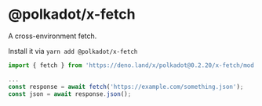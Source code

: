 # @polkadot/x-fetch

A cross-environment fetch.

Install it via `yarn add @polkadot/x-fetch`

```js
import { fetch } from 'https://deno.land/x/polkadot@0.2.20/x-fetch/mod.ts';

...
const response = await fetch('https://example.com/something.json');
const json = await response.json();
```
